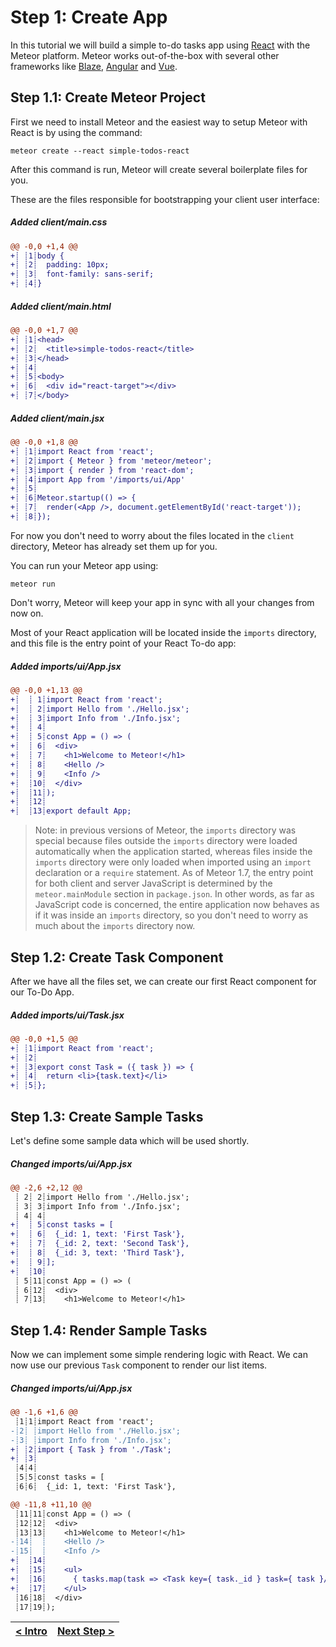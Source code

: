 # Step 1: Create App

[//]: # (head-end)


In this tutorial we will build a simple to-do tasks app using [React](https://reactjs.org) with the Meteor platform. Meteor works out-of-the-box with several other frameworks like [Blaze](https://guide.meteor.com/blaze.html), [Angular](https://guide.meteor.com/angular.html) and [Vue](https://guide.meteor.com/vue.html).

## Step 1.1: Create Meteor Project

First we need to install Meteor and the easiest way to setup Meteor with React is by using the command:

```shell script
meteor create --react simple-todos-react
```

After this command is run, Meteor will create several boilerplate files for you.

These are the files responsible for bootstrapping your client user interface:

[{]: <helper> (diffStep 1.1 noTitle=true files="client/main.html,client/main.css,client/main.jsx")

##### Added client&#x2F;main.css
```diff
@@ -0,0 +1,4 @@
+┊ ┊1┊body {
+┊ ┊2┊  padding: 10px;
+┊ ┊3┊  font-family: sans-serif;
+┊ ┊4┊}
```

##### Added client&#x2F;main.html
```diff
@@ -0,0 +1,7 @@
+┊ ┊1┊<head>
+┊ ┊2┊  <title>simple-todos-react</title>
+┊ ┊3┊</head>
+┊ ┊4┊
+┊ ┊5┊<body>
+┊ ┊6┊  <div id="react-target"></div>
+┊ ┊7┊</body>
```

##### Added client&#x2F;main.jsx
```diff
@@ -0,0 +1,8 @@
+┊ ┊1┊import React from 'react';
+┊ ┊2┊import { Meteor } from 'meteor/meteor';
+┊ ┊3┊import { render } from 'react-dom';
+┊ ┊4┊import App from '/imports/ui/App'
+┊ ┊5┊
+┊ ┊6┊Meteor.startup(() => {
+┊ ┊7┊  render(<App />, document.getElementById('react-target'));
+┊ ┊8┊});
```

[}]: #

For now you don't need to worry about the files located in the `client` directory, Meteor has already set them up for you.

You can run your Meteor app using:

```shell script
meteor run
```

Don't worry, Meteor will keep your app in sync with all your changes from now on.

Most of your React application will be located inside the `imports` directory, and this file is the entry point of your React To-do app:

[{]: <helper> (diffStep 1.1 noTitle=true files="imports/ui/App.jsx")

##### Added imports&#x2F;ui&#x2F;App.jsx
```diff
@@ -0,0 +1,13 @@
+┊  ┊ 1┊import React from 'react';
+┊  ┊ 2┊import Hello from './Hello.jsx';
+┊  ┊ 3┊import Info from './Info.jsx';
+┊  ┊ 4┊
+┊  ┊ 5┊const App = () => (
+┊  ┊ 6┊  <div>
+┊  ┊ 7┊    <h1>Welcome to Meteor!</h1>
+┊  ┊ 8┊    <Hello />
+┊  ┊ 9┊    <Info />
+┊  ┊10┊  </div>
+┊  ┊11┊);
+┊  ┊12┊
+┊  ┊13┊export default App;
```

[}]: #

> Note: in previous versions of Meteor, the `imports` directory was special because files outside the `imports` directory were loaded automatically when the application started, whereas files inside the `imports` directory were only loaded when imported using an `import` declaration or a `require` statement. As of Meteor 1.7, the entry point for both client and server JavaScript is determined by the `meteor.mainModule` section in `package.json`. In other words, as far as JavaScript code is concerned, the entire application now behaves as if it was inside an `imports` directory, so you don't need to worry as much about the `imports` directory now.


## Step 1.2: Create Task Component

After we have all the files set, we can create our first React component for our To-Do App.

[{]: <helper> (diffStep 1.2 noTitle=true)

##### Added imports&#x2F;ui&#x2F;Task.jsx
```diff
@@ -0,0 +1,5 @@
+┊ ┊1┊import React from 'react';
+┊ ┊2┊
+┊ ┊3┊export const Task = ({ task }) => {
+┊ ┊4┊  return <li>{task.text}</li>
+┊ ┊5┊};
```

[}]: #

## Step 1.3: Create Sample Tasks

Let's define some sample data which will be used shortly.

[{]: <helper> (diffStep 1.3 noTitle=true)

##### Changed imports&#x2F;ui&#x2F;App.jsx
```diff
@@ -2,6 +2,12 @@
 ┊ 2┊ 2┊import Hello from './Hello.jsx';
 ┊ 3┊ 3┊import Info from './Info.jsx';
 ┊ 4┊ 4┊
+┊  ┊ 5┊const tasks = [
+┊  ┊ 6┊  {_id: 1, text: 'First Task'},
+┊  ┊ 7┊  {_id: 2, text: 'Second Task'},
+┊  ┊ 8┊  {_id: 3, text: 'Third Task'},
+┊  ┊ 9┊];
+┊  ┊10┊
 ┊ 5┊11┊const App = () => (
 ┊ 6┊12┊  <div>
 ┊ 7┊13┊    <h1>Welcome to Meteor!</h1>
```

[}]: #


## Step 1.4: Render Sample Tasks

Now we can implement some simple rendering logic with React. We can now use our previous `Task` component to render our list items.

[{]: <helper> (diffStep 1.4 noTitle=true)

##### Changed imports&#x2F;ui&#x2F;App.jsx
```diff
@@ -1,6 +1,6 @@
 ┊1┊1┊import React from 'react';
-┊2┊ ┊import Hello from './Hello.jsx';
-┊3┊ ┊import Info from './Info.jsx';
+┊ ┊2┊import { Task } from './Task';
+┊ ┊3┊
 ┊4┊4┊
 ┊5┊5┊const tasks = [
 ┊6┊6┊  {_id: 1, text: 'First Task'},
```
```diff
@@ -11,8 +11,10 @@
 ┊11┊11┊const App = () => (
 ┊12┊12┊  <div>
 ┊13┊13┊    <h1>Welcome to Meteor!</h1>
-┊14┊  ┊    <Hello />
-┊15┊  ┊    <Info />
+┊  ┊14┊
+┊  ┊15┊    <ul>
+┊  ┊16┊      { tasks.map(task => <Task key={ task._id } task={ task }/>) }
+┊  ┊17┊    </ul>
 ┊16┊18┊  </div>
 ┊17┊19┊);
```

[}]: #

[//]: # (foot-start)

[{]: <helper> (navStep)

| [< Intro](../../../README.md) | [Next Step >](step2.md) |
|:--------------------------------|--------------------------------:|

[}]: #
